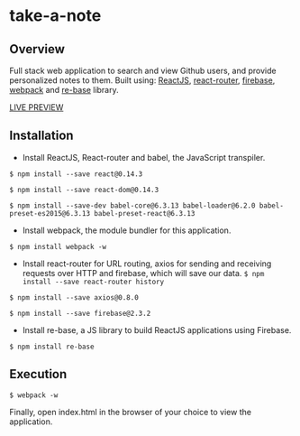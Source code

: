  take-a-note
==================

Overview
---------

Full stack web application to search and view Github users, and provide personalized notes to them. 
Built using: 
[ReactJS](https://facebook.github.io/react/index.html),
[react-router](https://react-router.now.sh),
[firebase](https://firebase.google.com/),
[webpack](https://webpack.github.io) and
[re-base](https://github.com/tylermcginnis/re-base) library.

[LIVE PREVIEW](https://githubnotes-47071.firebaseapp.com/)

Installation
-------------

* Install ReactJS, React-router and babel, the JavaScript transpiler.

`$ npm install --save react@0.14.3`

`$ npm install --save react-dom@0.14.3`

`$ npm install --save-dev babel-core@6.3.13 babel-loader@6.2.0 babel-preset-es2015@6.3.13 babel-preset-react@6.3.13`

* Install webpack, the module bundler for this application.

`$ npm install webpack -w`

* Install react-router for URL routing, axios for sending and receiving requests over HTTP and firebase, which will save our data.
`$ npm install --save react-router history`

`$ npm install --save axios@0.8.0`

`$ npm install --save firebase@2.3.2`

* Install re-base, a JS library to build ReactJS applications using Firebase.

`$ npm install re-base`

Execution
---------------
`$ webpack -w`

Finally, open index.html in the browser of your choice to view the application.

